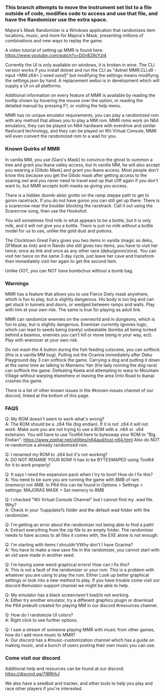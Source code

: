 ### This branch attempts to move the instrument set list to a file outside of code, modifies code to access and use that file, and have the Randomizer use the extra space.

Majora's Mask Randomizer is a Windows application that randomizes item locations, music, and more for Majora's Mask, presenting millions of combinations and new ways to replay the game.

A video tutorial of setting up MMR is found here: https://www.youtube.com/watch?v=D0n829cYzl4

Currently the UI is only available on windows, it is broken in wine. The CLI version works if you install dotnet and run the CLI as "dotnet MMR.CLI.dll -input <MM.z64> [-seed *seed*]" but modifying the settings means modifying the settings.json by hand. A replacement webui is in development which will supply a UI on all platforms.

Additional information on every feature of MMR is available by reading the tooltip shown by hovering the mouse over the option, or reading the detailed manual by pressing F1, or visiting the help menu.

MMR has no unique emulator requirements, you can play a randomized rom with any method that allows you to play a MM rom. MMR roms work on N64 emulators, they can be played on N64 hardware with everdrive and similar flashcard technology, and they can be played on Wii Virtual Console, MMR will even convert the randomized rom to a wad for you.

### Known Quirks of MMR

In vanilla MM, you use [Garo's Mask] to convince the ghost to summon a tree and grant you Ikana valley access, but in vanilla MM, he will also accept you wearing a [Gibdo Mask] and grant you Ikana access. Most people don't know this because you get the Gibdo mask after getting access to the soaring owl and you never need to travel east up that cliff again if you don't want to, but MMR accepts both masks as giving you access.

There is a hidden (bomb-able) grotto on the ramp steppe path to get to goron racetrack. If you do not have goron you can still get up there: There is a scarecrow near the boulder blocking the racetrack. Call it out using the Scarecrow song, then use the Hookshot.

You will sometimes find milk in what appears to be a bottle, but it is only milk, and it will not give you a bottle. There is just no milk without a bottle model for us to use, unlike the gold dust and potions.

The Clocktown Great Fairy gives you two items in vanilla (magic as deku, GFMask as link) and in Rando she still gives two items, you have to visit her twice; once as link and once as any other race (deku/goron/zora). You can visit her twice on the same 3 day cycle, just leave her cave and transform then immediately visit her again to get the second item.

Unlike OOT, you can NOT have bombchus without a bomb bag. 

### Warnings

MMR has a feature that allows you to use Fierce Diety mask anywhere, which is fun to play, but is slightly dangerous. His body is too big and can get stuck in tunnels and doors, or wedged between ramps and walls. Play with him at your own risk. The same is true for playing as adult link.

MMR can randomize enemies on the overworld and in dungeons, which is fun to play, but is slightly dangerous. Enemizer currently ignores logic, which can lead to seeds being (rarely) unbeatable (bombs all being locked behind a beamos, enemies you can't kill or move being in your way, ect). Play with enemizer at your own risk.

Do not mash the A button during the fish feeding cutscene, you can softlock (this is a vanilla MM bug). Pulling out the Ocarina immediately after Deku Playground day 3 can softlock the game. Carrying a dog and putting it down at the same time as talking to Mamamu Yan (the lady running the dog race) can softlock the game. Defeating Keeta and attempting to warp to Mountain Village without warping elsewhere or leaving the area (into Road to Ikana) crashes the game.

There is a list of other known issues in the #known-issues channel of our discord, linked at the bottom of this page.

### FAQS 

Q: My ROM doesn't seem to work what's wrong?  
A: The ROM should be a .z64 file (big endian). If it is not .z64 it will not work. Make sure you are not trying to use a ROM with a .n64 or .v64 extension. You will have to use Tool64 here to byteswap your ROM to "Big Endian": https://www.zophar.net/utilities/n64aud/tool-n64.html Also do NOT re-randomize a already randomized rom.  

Q: I renamed my ROM to .z64 but it's not working?  
A: DO NOT RENAME YOUR ROM! It has to be BYTESWAPED using Tool64 for it to work properly!  

Q: It says I need the expansion pack when I try to boot! How do I fix this?  
A: You need to be sure you are running the game with 8MB of ram (memory) not 4MB. In P64 this can be found in Options > Settings > settings: MAJORAS MASK > Set memory to 8MB  

Q: I checked "Wii Virtual Console Channel" but I cannot find my .wad file. Why?  
A: Check in your %appdata% folder and the default wad folder with the randomizer.  

Q: I'm getting an error about the randomizer not being able to find a path!  
A: Extract everything from the zip file to an empty folder. The randomizer needs to have access to all files it comes with, the EXE alone is not enough.  

Q: I'm starting with items I shouldn't/Why don't I have Ocarina?  
A: You have to make a new save file in the randomizer, you cannot start with an old save made in another seed.  

Q: I'm having some weird graphical errors! How can I fix this?  
A: This is not a fault of the randomizer or your rom. This is a problem with whatever you are using to play the rom. Either Look up better graphical settings or look into a new method to play. If you have trouble come visit our discord #emulator-support channel we might be able to help.  

Q: My emulator has a black screen/won't load/is not working.  
A: Either try another emulator, try a different graphics plugin or download the P64 prebuilt created for playing MM in our discord #resources channel.

Q: How do I randomzie UI colors?  
A: Right click to see further options.  

Q: I saw a stream of someone playing MMR with music from other games, how do I add more music to MMR?  
A: Our discord has a #music-customization channel which has a guide on making music, and a bunch of users posting their own music you can use.  

### Come visit our discord
Additional help and resources can be found at our discord: https://discord.gg/7jBRhhJ

We also have a seedbot and tracker, and other tools to help you play and race other players if you're interested.

